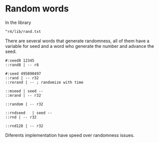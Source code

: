 # Random words

In the library

`^r4/lib/rand.txt`

There are several words that generate randomness, all of them have a variable for seed and a word who generate the number and advance the seed.

```
#:seed8 12345
::rand8 | -- r8

#:seed 495090497
::rand | -- r32
::rerand | -- ; randomize with time

::mseed | seed --
::mrand | -- r32

::random | -- r32

::rndseed	| seed --
::rnd | -- r32

::rnd128 | -- r32
```

Diferents implementation have speed over randomness issues.
